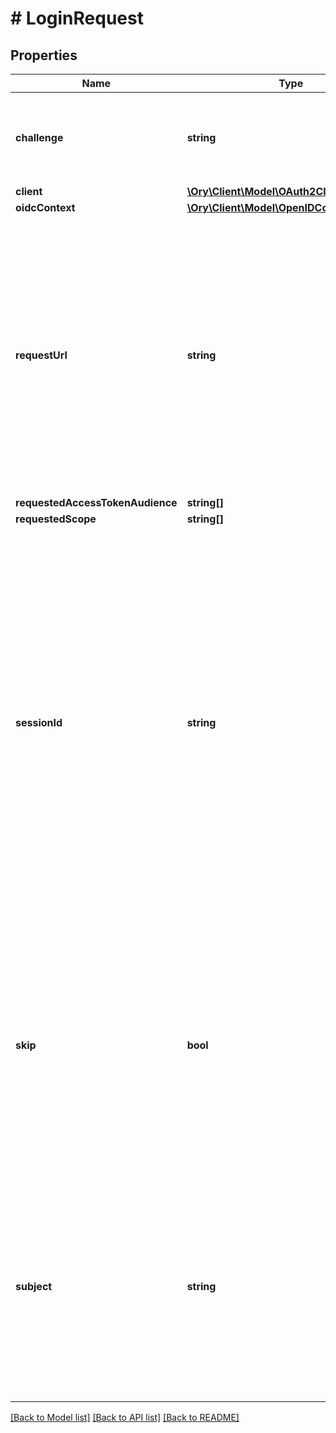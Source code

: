 # # LoginRequest

## Properties

Name | Type | Description | Notes
------------ | ------------- | ------------- | -------------
**challenge** | **string** | ID is the identifier (\\\&quot;login challenge\\\&quot;) of the login request. It is used to identify the session. | [optional]
**client** | [**\Ory\Client\Model\OAuth2Client**](OAuth2Client.md) |  | [optional]
**oidcContext** | [**\Ory\Client\Model\OpenIDConnectContext**](OpenIDConnectContext.md) |  | [optional]
**requestUrl** | **string** | RequestURL is the original OAuth 2.0 Authorization URL requested by the OAuth 2.0 client. It is the URL which initiates the OAuth 2.0 Authorization Code or OAuth 2.0 Implicit flow. This URL is typically not needed, but might come in handy if you want to deal with additional request parameters. | [optional]
**requestedAccessTokenAudience** | **string[]** |  | [optional]
**requestedScope** | **string[]** |  | [optional]
**sessionId** | **string** | SessionID is the login session ID. If the user-agent reuses a login session (via cookie / remember flag) this ID will remain the same. If the user-agent did not have an existing authentication session (e.g. remember is false) this will be a new random value. This value is used as the \\\&quot;sid\\\&quot; parameter in the ID Token and in OIDC Front-/Back- channel logout. It&#39;s value can generally be used to associate consecutive login requests by a certain user. | [optional]
**skip** | **bool** | Skip, if true, implies that the client has requested the same scopes from the same user previously. If true, you can skip asking the user to grant the requested scopes, and simply forward the user to the redirect URL.  This feature allows you to update / set session information. | [optional]
**subject** | **string** | Subject is the user ID of the end-user that authenticated. Now, that end user needs to grant or deny the scope requested by the OAuth 2.0 client. If this value is set and &#x60;skip&#x60; is true, you MUST include this subject type when accepting the login request, or the request will fail. | [optional]

[[Back to Model list]](../../README.md#models) [[Back to API list]](../../README.md#endpoints) [[Back to README]](../../README.md)
